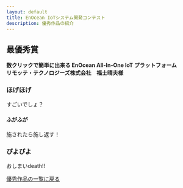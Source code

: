 ```yaml
---
layout: default
title: EnOcean IoTシステム開発コンテスト
description: 優秀作品の紹介
---
```


## 最優秀賞

**数クリックで簡単に出来る EnOcean All-In-One IoT プラットフォーム**  
**リモッテ・テクノロジーズ株式会社　福士晴夫様**

<!-- この行以降を自由に編集してください！ -->

### ほげほげ

すごいでしょ？

#### ふがふが

施されたら施し返す！

### ぴよぴよ

おしまいdeath!!


<!-- 以下の行は残してください！ -->
[優秀作品の一覧に戻る](index)
